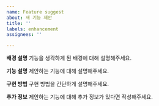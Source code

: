 ```yaml
---
name: Feature suggest
about: 새 기능 제안
title: ''
labels: enhancement
assignees: ''

---
```


**배경 설명**
기능을 생각하게 된 배경에 대해 설명해주세요.

**기능 설명**
제안하는 기능에 대해 설명해주세요.

**구현 방법**
구현 방법을 간단하게 설명해주세요.

**추가 정보**
제안하는 기능에 대해 추가 정보가 있다면 작성해주세요.

